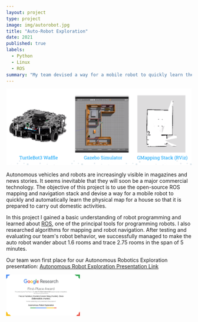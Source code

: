 ```yaml
---
layout: project
type: project
image: img/autorobot.jpg
title: "Auto-Robot Exploration"
date: 2021
published: true
labels:
  - Python
  - Linux
  - ROS
summary: "My team devised a way for a mobile robot to quickly learn the physical map for a house so that it is prepared to carry out domestic activities."
---
```

<img class="img-fluid" src="../img/botscreen.png">

Autonomous vehicles and robots are increasingly visible in magazines and news stories. It seems inevitable that they will soon be a major commercial technology. The objective of this project is to use the open-source ROS mapping and navigation stack and devise a way for a mobile robot to quickly and automatically learn the physical map for a house so that it is prepared to carry out domestic activities.

In this project I gained a basic understanding of robot programming and learned about [ROS](https://www.ros.org), one of the principal tools for programming robots. I also researched algorithms for mapping and robot navigation. After testing and evaluating our team's robot behavior, we successfully managed to make the auto robot wander about 1.6 rooms and trace 2.75 rooms in the span of 5 minutes. 

Our team won first place for our Autonomous Robotics Exploration presentation:
<a href="https://youtu.be/hUV1NlEgusM?si=tpermRQr-GDt5qSC">Autonomous Robot Exploration Presentation Link</a>

<div class="text-center p-4">
  <img width="200px" src="../img/firstplace.jpg" class="img-thumbnail" >
</div>
